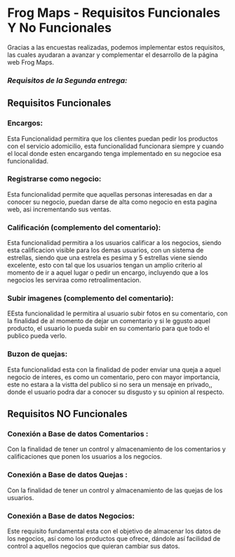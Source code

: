 # Frog Maps - Requisitos Funcionales Y No Funcionales

Gracias a las encuestas realizadas, podemos implementar estos requisitos, las cuales ayudaran a avanzar y complementar el desarrollo de la página web Frog Maps.

### *Requisitos de la Segunda entrega:*

## Requisitos Funcionales

### Encargos:
Esta Funcionalidad permitira que los clientes puedan pedir los productos con el servicio adomicilio, esta funcionalidad funcionara siempre y cuando el local donde esten encargando tenga implementado en su negocioe esa funcionalidad.

### Registrarse como negocio:
Esta funcionalidad permite que aquellas personas interesadas en dar a conocer su negocio, puedan darse de alta como negocio en esta pagina web, asi incrementando sus ventas.

### Calificación (complemento del comentario):
Esta funcionalidad permitira a los usuarios calificar a los negocios, siendo esta calificacion visible para los demas usuarios, con un sistema de estrellas, siendo que una estrela es pesima y 5 estrellas viene siendo excelente, esto con tal que los usuarios tengan un amplio criterio al momento de ir a aquel lugar o pedir un encargo, incluyendo que a los negocios les serviraa como retroalimentacion.

### Subir imagenes (complemento del comentario):
EEsta funcionalidad le permitira al usuario subir fotos en su comentario, con la finalidad de al momento de dejar un comentario y si le ggusto aquel producto, el usuario lo pueda subir en su comentario para que todo el publico pueda verlo.

### Buzon de quejas:
Esta funcionalidad esta con la finalidad de poder enviar una queja a aquel negocio de interes, es como un comentario, pero con mayor importancia, este no estara a la vistta del publico si no sera un mensaje en privado,, donde el usuario podra dar a conocer su disgusto y su opinion al respecto.


## Requisitos NO Funcionales
### Conexión a Base de datos Comentarios :
Con la finalidad de tener un control y almacenamiento de los comentarios y calificaciones que ponen los usuarios a los negocios.
### Conexión a Base de datos Quejas :
Con la finalidad de tener un control y almacenamiento de las quejas de los usuarios.
### Conexión a Base de datos Negocios:
Este requisito fundamental esta con el objetivo de almacenar los datos de los negocios, así como los productos que ofrece, dándole así facilidad de control a aquellos negocios que quieran cambiar sus datos.

